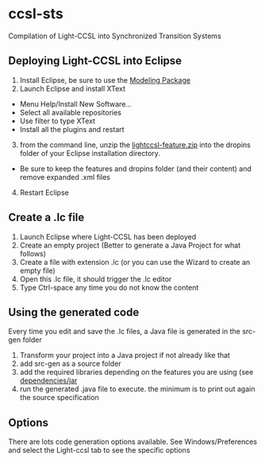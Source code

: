 # ccsl-sts
Compilation of Light-CCSL into Synchronized Transition Systems 

## Deploying Light-CCSL into Eclipse
1. Install Eclipse, be sure to use the [Modeling Package](https://www.eclipse.org/downloads/packages/release/2020-09/r/eclipse-modeling-tools)
2. Launch Eclipse and install XText
  - Menu Help/Install New Software...
  - Select all available repositories
  - Use filter to type XText
  - Install all the plugins and restart
3. from the command line, unzip the [lightccsl-feature.zip](dependencies/lightccsl-feature.zip) into the dropins folder of your Eclipse installation directory.
  - Be sure to keep the features and dropins folder (and their content) and remove expanded .xml files
4. Restart Eclipse

## Create a .lc file
1. Launch Eclipse where Light-CCSL has been deployed
2. Create an empty project (Better to generate a Java Project for what follows)
3. Create a file with extension .lc (or you can use the Wizard to create an empty file)
4. Open this .lc file, it should trigger the .lc editor
5. Type Ctrl-space any time you do not know the content

## Using the generated code
Every time you edit and save the .lc files, a Java file is generated in the src-gen folder
1. Transform your project into a Java project if not already like that
2. add src-gen as a source folder
3. add the required libraries depending on the features you are using (see [dependencies/jar](dependencies/jar)
4. run the generated .java file to execute. the minimum is to print out again the source specification

## Options
There are lots code generation options available. See Windows/Preferences and select the Light-ccsl tab to see the specific options
